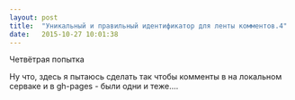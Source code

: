```yaml
---
layout: post
title:  "Уникальный и правильный идентификатор для ленты комментов.4"
date:   2015-10-27 10:01:38
---
```


 Четвётрая попытка
 
 Ну что, здесь я пытаюсь сделать так чтобы комменты в на лoкальном серваке и в gh-pages - были одни и теже....